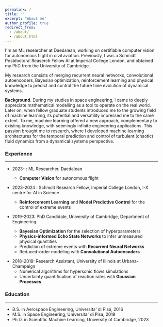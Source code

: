```yaml
---
permalink: /
title: ""
excerpt: "About me"
author_profile: true
redirect_from: 
  - /about/
  - /about.html
---
```


I'm an ML researcher at Daedalean, working on certifiable computer vision for autonomous flight in civil aviation.
Previously, I was a Schmidt Postdoctoral Reaserch Fellow AI at Imperial College London, and obtained my PhD from the University of Cambridge. 

My research consists of merging recurrent neural networks, convolutional autoencoders, Bayesian optimization, reinforcement learning and physical knowledge to predict and control the future time evolution of dynamical systems.

__Background.__ During my studies in space engineering, I came to deeply appreciate mathematical modelling as a tool to operate on the real world. Later on, when fellow graduate students introduced me to the growing field of machine learning, its potential and versatility impressed me to the same extent. To me, machine learning offered a new approach, complementary to existing knowledge, with seemingly infinite engineering applications. 
This passion brought me to research, where I developed machine learning architectures for the temporal prediction and control of turbulent (chaotic) fluid dynamics from a dynamical systems perspective. 

<!--My research focuses on dynamical systems, with applications that range from fluid dynamics, to climate science and epidemiology.-->


### Experience
***

* 2023- : ML Researcher, Daedalean
  * __Computer Vision__ for autonomous flight

* 2023-2024 : Schmdit Research Fellow, Imperial College London, I-X centre for AI in Science
  * __Reinforcement Learning__ and __Model Predictive Control__ for the control of extreme events

* 2019-2023: PhD Candidate, University of Cambridge, Department of Engineering 
  * __Bayesian Optimization__ for the selection of hyperparameters
  * __Physics-informed Echo State Networks__ to infer unmeasured physical quantities
  * Prediction of extreme events with __Recurrent Neural Networks__
  * Reduced-order modeling with __Convolutional Autoencoders__
<!-- <br/>
  -->
* 2018-2019: Research Assistant, University of Illinois at Urbana-Champaign
  * Numerical algorithms for hypersonic flows simulations 
  * Uncertainty quantification of reaction rates with __Gaussian Processes__


### Education
***
* B.S. in Aerospace Engineering, Universita' di Pisa, 2016
* M.S. in Space Engineering, Universita' di Pisa, 2019
* Ph.D. in Scientific Machine Learning, University of Cambridge, 2023




